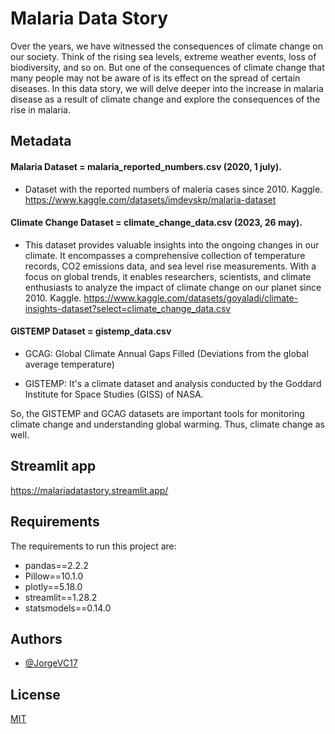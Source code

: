 # Malaria Data Story

Over the years, we have witnessed the consequences of climate change on our society. Think of the rising sea levels, extreme weather events, loss of biodiversity, and so on. But one of the consequences of climate change that many people may not be aware of is its effect on the spread of certain diseases. In this data story, we will delve deeper into the increase in malaria disease as a result of climate change and explore the consequences of the rise in malaria.

## Metadata

#### Malaria Dataset = malaria_reported_numbers.csv (2020, 1 july).

- Dataset with the reported numbers of maleria cases since 2010. Kaggle. https://www.kaggle.com/datasets/imdevskp/malaria-dataset

#### Climate Change Dataset = climate_change_data.csv (2023, 26 may). 

- This dataset provides valuable insights into the ongoing changes in our climate. It encompasses a comprehensive collection of temperature records, CO2 emissions data, and sea level rise measurements. With a focus on global trends, it enables researchers, scientists, and climate enthusiasts to analyze the impact of climate change on our planet since 2010. Kaggle. https://www.kaggle.com/datasets/goyaladi/climate-insights-dataset?select=climate_change_data.csv

#### GISTEMP Dataset = gistemp_data.csv

- GCAG: Global Climate Annual Gaps Filled (Deviations from the global average temperature)

- GISTEMP: It's a climate dataset and analysis conducted by the Goddard Institute for Space Studies (GISS) of NASA.

So, the GISTEMP and GCAG datasets are important tools for monitoring climate change and understanding global warming. Thus, climate change as well.

## Streamlit app

https://malariadatastory.streamlit.app/


## Requirements

The requirements to run this project are:


- pandas==2.2.2
- Pillow==10.1.0
- plotly==5.18.0
- streamlit==1.28.2
- statsmodels==0.14.0

## Authors

- [@JorgeVC17](https://github.com/JorgeVC17)


## License

[MIT](https://choosealicense.com/licenses/mit/)
